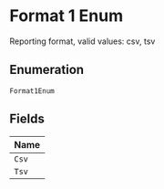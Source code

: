 
# Format 1 Enum

Reporting format, valid values: csv, tsv

## Enumeration

`Format1Enum`

## Fields

| Name |
|  --- |
| `Csv` |
| `Tsv` |

